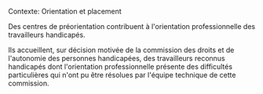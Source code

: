 Contexte: Orientation et placement

Des centres de préorientation contribuent à l'orientation professionnelle des travailleurs handicapés.

Ils accueillent, sur décision motivée de la commission des droits et de l'autonomie des personnes handicapées, des travailleurs reconnus handicapés dont l'orientation professionnelle présente des difficultés particulières qui n'ont pu être résolues par l'équipe technique de cette commission.